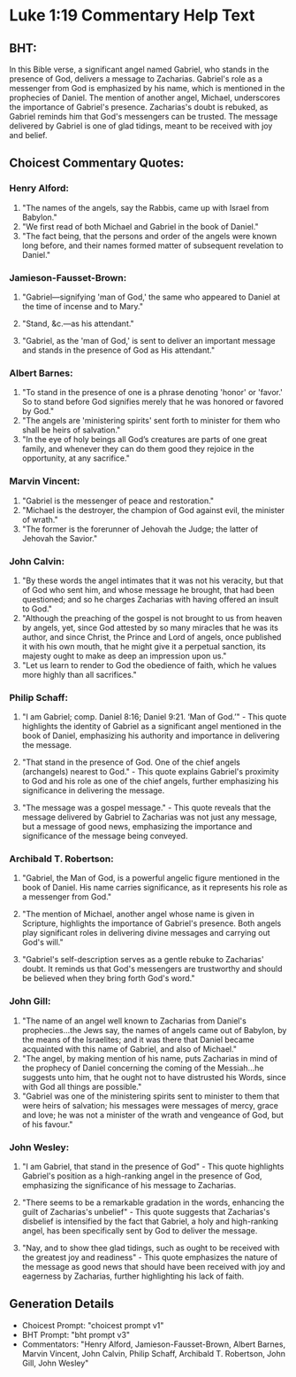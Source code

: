 # Luke 1:19 Commentary Help Text

## BHT:
In this Bible verse, a significant angel named Gabriel, who stands in the presence of God, delivers a message to Zacharias. Gabriel's role as a messenger from God is emphasized by his name, which is mentioned in the prophecies of Daniel. The mention of another angel, Michael, underscores the importance of Gabriel's presence. Zacharias's doubt is rebuked, as Gabriel reminds him that God's messengers can be trusted. The message delivered by Gabriel is one of glad tidings, meant to be received with joy and belief.

## Choicest Commentary Quotes:
### Henry Alford:
1. "The names of the angels, say the Rabbis, came up with Israel from Babylon."
2. "We first read of both Michael and Gabriel in the book of Daniel."
3. "The fact being, that the persons and order of the angels were known long before, and their names formed matter of subsequent revelation to Daniel."

### Jamieson-Fausset-Brown:
1. "Gabriel—signifying 'man of God,' the same who appeared to Daniel at the time of incense and to Mary." 

2. "Stand, &c.—as his attendant." 

3. "Gabriel, as the 'man of God,' is sent to deliver an important message and stands in the presence of God as His attendant."

### Albert Barnes:
1. "To stand in the presence of one is a phrase denoting 'honor' or 'favor.' So to stand before God signifies merely that he was honored or favored by God."
2. "The angels are 'ministering spirits' sent forth to minister for them who shall be heirs of salvation."
3. "In the eye of holy beings all God’s creatures are parts of one great family, and whenever they can do them good they rejoice in the opportunity, at any sacrifice."

### Marvin Vincent:
1. "Gabriel is the messenger of peace and restoration."
2. "Michael is the destroyer, the champion of God against evil, the minister of wrath."
3. "The former is the forerunner of Jehovah the Judge; the latter of Jehovah the Savior."

### John Calvin:
1. "By these words the angel intimates that it was not his veracity, but that of God who sent him, and whose message he brought, that had been questioned; and so he charges Zacharias with having offered an insult to God."
2. "Although the preaching of the gospel is not brought to us from heaven by angels, yet, since God attested by so many miracles that he was its author, and since Christ, the Prince and Lord of angels, once published it with his own mouth, that he might give it a perpetual sanction, its majesty ought to make as deep an impression upon us."
3. "Let us learn to render to God the obedience of faith, which he values more highly than all sacrifices."

### Philip Schaff:
1. "I am Gabriel; comp. Daniel 8:16; Daniel 9:21. ‘Man of God.’" - This quote highlights the identity of Gabriel as a significant angel mentioned in the book of Daniel, emphasizing his authority and importance in delivering the message.

2. "That stand in the presence of God. One of the chief angels (archangels) nearest to God." - This quote explains Gabriel's proximity to God and his role as one of the chief angels, further emphasizing his significance in delivering the message.

3. "The message was a gospel message." - This quote reveals that the message delivered by Gabriel to Zacharias was not just any message, but a message of good news, emphasizing the importance and significance of the message being conveyed.

### Archibald T. Robertson:
1. "Gabriel, the Man of God, is a powerful angelic figure mentioned in the book of Daniel. His name carries significance, as it represents his role as a messenger from God." 

2. "The mention of Michael, another angel whose name is given in Scripture, highlights the importance of Gabriel's presence. Both angels play significant roles in delivering divine messages and carrying out God's will." 

3. "Gabriel's self-description serves as a gentle rebuke to Zacharias' doubt. It reminds us that God's messengers are trustworthy and should be believed when they bring forth God's word."

### John Gill:
1. "The name of an angel well known to Zacharias from Daniel's prophecies...the Jews say, the names of angels came out of Babylon, by the means of the Israelites; and it was there that Daniel became acquainted with this name of Gabriel, and also of Michael."
2. "The angel, by making mention of his name, puts Zacharias in mind of the prophecy of Daniel concerning the coming of the Messiah...he suggests unto him, that he ought not to have distrusted his Words, since with God all things are possible."
3. "Gabriel was one of the ministering spirits sent to minister to them that were heirs of salvation; his messages were messages of mercy, grace and love; he was not a minister of the wrath and vengeance of God, but of his favour."

### John Wesley:
1. "I am Gabriel, that stand in the presence of God" - This quote highlights Gabriel's position as a high-ranking angel in the presence of God, emphasizing the significance of his message to Zacharias.

2. "There seems to be a remarkable gradation in the words, enhancing the guilt of Zacharias's unbelief" - This quote suggests that Zacharias's disbelief is intensified by the fact that Gabriel, a holy and high-ranking angel, has been specifically sent by God to deliver the message.

3. "Nay, and to show thee glad tidings, such as ought to be received with the greatest joy and readiness" - This quote emphasizes the nature of the message as good news that should have been received with joy and eagerness by Zacharias, further highlighting his lack of faith.


## Generation Details
- Choicest Prompt: "choicest prompt v1"
- BHT Prompt: "bht prompt v3"
- Commentators: "Henry Alford, Jamieson-Fausset-Brown, Albert Barnes, Marvin Vincent, John Calvin, Philip Schaff, Archibald T. Robertson, John Gill, John Wesley"

